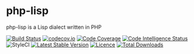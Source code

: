 # php-lisp
php-lisp  is a Lisp dialect written in PHP


[![Build Status](https://travis-ci.org/php-lisp/php-lisp.svg?branch=master)](https://travis-ci.org/php-lisp/php-lisp)
[![codecov.io](http://codecov.io/github/php-lisp/php-lisp/coverage.svg?branch=master)](http://codecov.io/github/php-lisp/php-lisp?branch=master)
[![Code Coverage](https://scrutinizer-ci.com/g/php-lisp/php-lisp/badges/coverage.png?b=master)](https://scrutinizer-ci.com/g/php-lisp/php-lisp/?branch=master)
[![Code Intelligence Status](https://scrutinizer-ci.com/g/php-lisp/php-lisp/badges/code-intelligence.svg?b=master)](https://scrutinizer-ci.com/code-intelligence)
![StyleCI](https://github.styleci.io/repos/161591252/shield?branch=master)
[![Latest Stable Version](https://poser.pugx.org/php-lisp/php-lisp/v/stable)](https://packagist.org/packages/php-lisp/php-lisp)
[![Licence](https://poser.pugx.org/php-lisp/php-lisp/license.svg)](https://packagist.org/packages/php-lisp/php-lisp)
[![Total Downloads](https://poser.pugx.org/php-lisp/php-lisp/downloads.svg)](https://packagist.org/packages/php-lisp/php-lisp)


